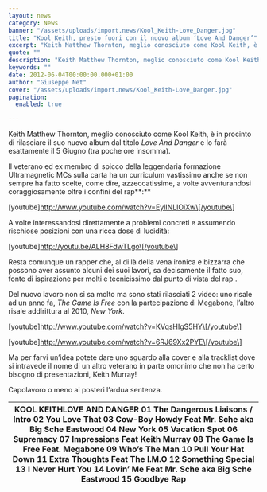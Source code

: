 ```yaml
---
layout: news
category: News
banner: "/assets/uploads/import.news/Kool_Keith-Love_Danger.jpg"
title: "Kool Keith, presto fuori con il nuovo album ‘Love And Danger’"
excerpt: "Keith Matthew Thornton, meglio conosciuto come Kool Keith, è in procinto di rilasciare il suo nuovo album dal titolo Love And Danger e lo farà esattamente il 5 Giugno (tra poche ore insomma). Il veterano ed ex membro di spicco della leggendaria formazione Ultramagnetic MCs  sulla carta ha un curriculum vastissimo anche se non sempre [&hellip"
quote: ""
description: "Keith Matthew Thornton, meglio conosciuto come Kool Keith, è in procinto di rilasciare il suo nuovo album dal titolo Love And Danger e lo farà esattamente il 5 Giugno (tra poche ore insomma). Il veterano ed ex membro di spicco della leggendaria formazione Ultramagnetic MCs  sulla carta ha un curriculum vastissimo anche se non sempre [&hellip"
keywords: ""
date: 2012-06-04T00:00:00.000+01:00
author: "Giuseppe Net"
cover: "/assets/uploads/import.news/Kool_Keith-Love_Danger.jpg"
pagination:
  enabled: true

---
```


Keith Matthew Thornton, meglio conosciuto come Kool Keith, è in procinto di rilasciare il suo nuovo album dal titolo _Love And Danger_ e lo farà esattamente il 5 Giugno (tra poche ore insomma).

Il veterano ed ex membro di spicco della leggendaria formazione Ultramagnetic MCs sulla carta ha un curriculum vastissimo anche se non sempre ha fatto scelte, come dire, azzeccatissime, a volte avventurandosi coraggiosamente oltre i confini del rap**:**

\[youtube\]http://www.youtube.com/watch?v=EylINLlOiXw\[/youtube\]

A volte interessandosi direttamente a problemi concreti e assumendo rischiose posizioni con una ricca dose di lucidità:

\[youtube\]http://youtu.be/ALH8FdwTLgo\[/youtube\]

Resta comunque un rapper che, al di là della vena ironica e bizzarra che possono aver assunto alcuni dei suoi lavori, sa decisamente il fatto suo, fonte di ispirazione per molti e tecnicissimo dal punto di vista del rap .

Del nuovo lavoro non si sa molto ma sono stati rilasciati 2 video: uno risale ad un anno fa, _The Game Is Free_ con la partecipazione di Megabone, l’altro risale addirittura al 2010, _New York_.

\[youtube\]http://www.youtube.com/watch?v=KVqsHIgS5HY\[/youtube\]

\[youtube\]http://www.youtube.com/watch?v=6RJ69Xx2PYE\[/youtube\]

Ma per farvi un’idea potete dare uno sguardo alla cover e alla tracklist dove si intravede il nome di un altro veterano in parte omonimo che non ha certo bisogno di presentazioni, Keith Murray!

Capolavoro o meno ai posteri l’ardua sentenza.

[](https://hotmc.com/kool-keith-presto-fuori-con-il-nuovo-album-love-and-danger/kool%5Fkeith-love%5Fdanger/)

| **KOOL KEITHLOVE AND DANGER** 01 The Dangerous Liaisons / Intro 02 You Love That 03 Cow-Boy Howdy Feat Mr. Sche aka Big Sche Eastwood 04 New York 05 Vacation Spot 06 Supremacy 07 Impressions Feat Keith Murray 08 The Game Is Free Feat. Megabone 09 Who’s The Man 10 Pull Your Hat Down 11 Extra Thoughts Feat The I.M.O 12 Something Special 13 I Never Hurt You 14 Lovin’ Me Feat Mr. Sche aka Big Sche Eastwood 15 Goodbye Rap |
| ------------------------------------------------------------------------------------------------------------------------------------------------------------------------------------------------------------------------------------------------------------------------------------------------------------------------------------------------------------------------------------------------------------------------------------ |